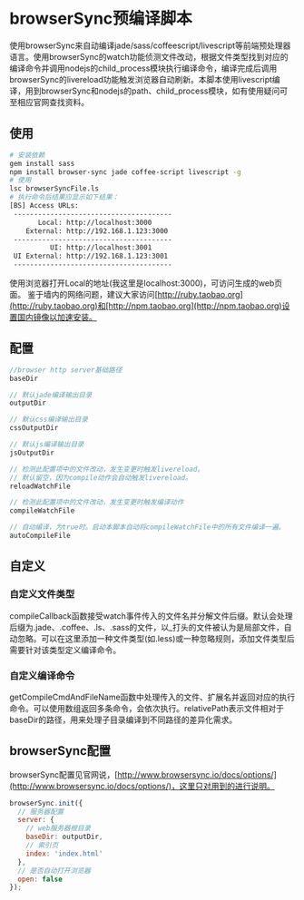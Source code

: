 # browserSync预编译脚本
使用browserSync来自动编译jade/sass/coffeescript/livescript等前端预处理器语言。使用browserSync的watch功能侦测文件改动，根据文件类型找到对应的编译命令并调用nodejs的child_process模块执行编译命令，编译完成后调用browserSync的livereload功能触发浏览器自动刷新。本脚本使用livescript编译，用到browserSync和nodejs的path、child_process模块，如有使用疑问可至相应官网查找资料。

## 使用
```bash
# 安装依赖
gem install sass
npm install browser-sync jade coffee-script livescript -g
# 使用
lsc browserSyncFile.ls
# 执行命令后结果应显示如下结果：
[BS] Access URLs:
 ---------------------------------------
       Local: http://localhost:3000
    External: http://192.168.1.123:3000
 ---------------------------------------
          UI: http://localhost:3001
 UI External: http://192.168.1.123:3001
 ---------------------------------------
```
使用浏览器打开Local的地址(我这里是localhost:3000)，可访问生成的web页面。
鉴于墙内的网络问题，建议大家访问[http://ruby.taobao.org](http://ruby.taobao.org)和[http://npm.taobao.org](http://npm.taobao.org)设置国内镜像以加速安装。

## 配置
```javascript
//browser http server基础路径
baseDir

// 默认jade编译输出目录
outputDir

// 默认css编译输出目录
cssOutputDir

// 默认js编译输出目录
jsOutputDir

// 检测此配置项中的文件改动，发生变更时触发livereload。
// 默认留空，因为compile动作会自动触发livereload。
reloadWatchFile

// 检测此配置项中的文件改动，发生变更时触发编译动作
compileWatchFile

// 自动编译，为true时。启动本脚本自动将compileWatchFile中的所有文件编译一遍。
autoCompileFile
```

## 自定义
### 自定义文件类型
compileCallback函数接受watch事件传入的文件名并分解文件后缀。默认会处理后缀为.jade、.coffee、.ls、.sass的文件，以_打头的文件被认为是局部文件，自动忽略。可以在这里添加一种文件类型(如.less)或一种忽略规则，添加文件类型后需要针对该类型定义编译命令。
### 自定义编译命令
getCompileCmdAndFileName函数中处理传入的文件、扩展名并返回对应的执行命令。可以使用数组返回多条命令，会依次执行。relativePath表示文件相对于baseDir的路径，用来处理子目录编译到不同路径的差异化需求。

## browserSync配置
browserSync配置见官网说，[http://www.browsersync.io/docs/options/](http://www.browsersync.io/docs/options/)，这里只对用到的进行说明。

```javascript
browserSync.init({
  // 服务器配置
  server: {
    // web服务器根目录
    baseDir: outputDir,
    // 索引页
    index: 'index.html'
  },
  // 是否自动打开浏览器
  open: false
});
```